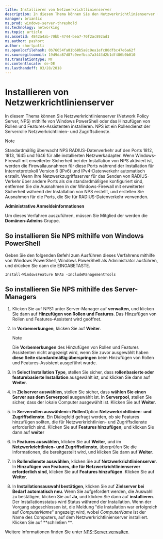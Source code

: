 ```yaml
---
title: Installieren von Netzwerkrichtlinienserver
description: In diesem Thema können Sie den Netzwerkrichtlinienserver (Network Policy Server, NPS) installieren Sie mithilfe von Windows PowerShell oder das Hinzufügen von Rollen und Features-Assistenten in Windows Server2016
manager: brianlic
ms.prod: windows-server-threshold
ms.technology: networking
ms.topic: article
ms.assetid: 4842a4ab-70bb-4744-bea7-70f2ac892ad1
ms.author: pashort
author: shortpatti
ms.openlocfilehash: 0b76654fa01b68b5a8c9ea1efc80dfbc47e6a62f
ms.sourcegitcommit: 19d9da87d87c9eefbca7a3443d2b1df486b0b010
ms.translationtype: MT
ms.contentlocale: de-DE
ms.lasthandoff: 03/28/2018
---
```

# <a name="install-network-policy-server"></a>Installieren von Netzwerkrichtlinienserver

In diesem Thema können Sie Netzwerkrichtlinienserver (Network Policy Server, NPS) mithilfe von Windows PowerShell oder das Hinzufügen von Rollen und Features-Assistenten installieren. NPS ist ein Rollendienst der Serverrolle Netzwerkrichtlinien- und Zugriffsdienste.

> [!NOTE]
> Standardmäßig überwacht NPS RADIUS-Datenverkehr auf den Ports 1812, 1813, 1645 und 1646 für alle installierten Netzwerkadapter. Wenn Windows-Firewall mit erweiterter Sicherheit bei der Installation von NPS aktiviert ist, werden die Firewallausnahmen für diese Ports während der Installation für Internetprotokoll Version 6 \(IPv6\) und IPv4-Datenverkehr automatisch erstellt. Wenn Ihre Netzwerkzugriffsserver für das Senden von RADIUS-Verkehr über andere Ports als die standardmäßigen konfiguriert sind, entfernen Sie die Ausnahmen in der Windows-Firewall mit erweiterter Sicherheit während der Installation von NPS erstellt, und erstellen Sie Ausnahmen für die Ports, die Sie für RADIUS-Datenverkehr verwenden.

**Administrative Anmeldeinformationen**

Um dieses Verfahren auszuführen, müssen Sie Mitglied der werden die **Domänen-Admins** Gruppe.

## <a name="to-install-nps-by-using-windows-powershell"></a>So installieren Sie NPS mithilfe von Windows PowerShell

Geben Sie den folgenden Befehl zum Ausführen dieses Verfahrens mithilfe von Windows PowerShell, Windows PowerShell als Administrator ausführen, und drücken Sie dann die EINGABETASTE.

`Install-WindowsFeature NPAS -IncludeManagementTools`

## <a name="to-install-nps-by-using-server-manager"></a>So installieren Sie NPS mithilfe des Server-Managers

1.  Klicken Sie auf NPS1 unter Server-Manager auf **verwalten**, und klicken Sie dann auf **Hinzufügen von Rollen und Features**. Das Hinzufügen von Rollen und Features-Assistent wird geöffnet.

2.  In **Vorbemerkungen**, klicken Sie auf **Weiter**.

    > [!NOTE]
    > Die **Vorbemerkungen** des Hinzufügen von Rollen und Features Assistenten nicht angezeigt wird, wenn Sie zuvor ausgewählt haben **diese Seite standardmäßig überspringen** beim Hinzufügen von Rollen und Features-Assistent ausgeführt wurde.

3.  In **Select Installation Type**, stellen Sie sicher, dass **rollenbasierte oder featurebasierte Installation** ausgewählt ist, und klicken Sie dann auf **Weiter**.

4.  In **Zielserver auswählen**, stellen Sie sicher, dass **wählen Sie einen Server aus dem Serverpool** ausgewählt ist. In **Serverpool**, stellen Sie sicher, dass der lokale Computer ausgewählt ist. Klicken Sie auf **Weiter**.

5.  In **Serverrollen auswählen**im **Rollen**Option **Netzwerkrichtlinien- und Zugriffsdienste**. Ein Dialogfeld gefragt werden, ob sie Features hinzufügen sollten, die für Netzwerkrichtlinien- und Zugriffsdienste erforderlich sind. Klicken Sie auf **Features hinzufügen**, und klicken Sie dann auf **weiter**

6.  In **Features auswählen**, klicken Sie auf **Weiter**, und im **Netzwerkrichtlinien- und Zugriffsdienste**, überprüfen Sie die Informationen, die bereitgestellt wird, und klicken Sie dann auf **Weiter**.

7.  In **Rollendienste auswählen**, klicken Sie auf **Netzwerkrichtlinienserver**.  In **Hinzufügen von Features, die für Netzwerkrichtlinienserver erforderlich sind**, klicken Sie auf **Features hinzufügen**. Klicken Sie auf **Weiter**.

8.  In **Installationsauswahl bestätigen**, klicken Sie auf **Zielserver bei Bedarf automatisch neu**. Wenn Sie aufgefordert werden, die Auswahl zu bestätigen, klicken Sie auf **Ja**, und klicken Sie dann auf **installieren**. Der Installationsstatus wird Status während der Installation. Wenn der Vorgang abgeschlossen ist, die Meldung "die Installation war erfolgreich auf *ComputerName*" angezeigt wird, wobei *ComputerName* ist der Name des Computers, auf dem Netzwerkrichtlinienserver installiert. Klicken Sie auf **schließen **.

Weitere Informationen finden Sie unter [NPS-Server verwalten](nps-manage-servers.md).